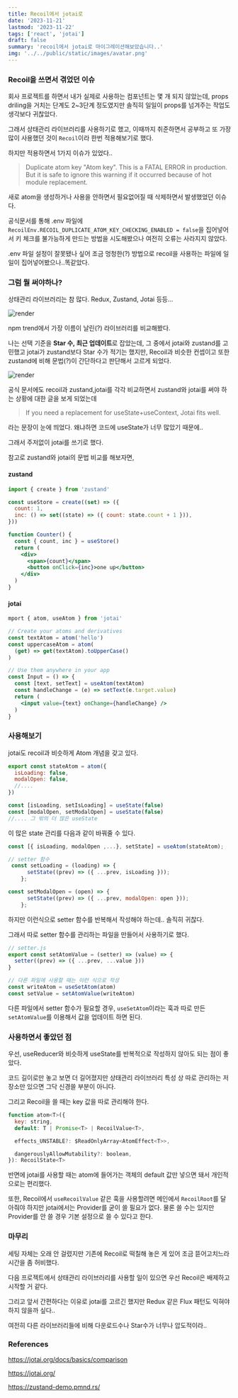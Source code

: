 ```yaml
---
title: Recoil에서 jotai로
date: '2023-11-21'
lastmod: '2023-11-22'
tags: ['react', 'jotai']
draft: false
summary: 'recoil에서 jotai로 마이그레이션해보았습니다..'
img: '../../public/static/images/avatar.png'
---
```


### Recoil을 쓰면서 겪었던 이슈

회사 프로젝트를 하면서 내가 실제로 사용하는 컴포넌트는 몇 개 되지 않았는데, props driling을 거치는 단계도 2~3단계 정도였지만 솔직히 일일이 props를 넘겨주는 작업도 생각보다 귀찮았다.

그래서 상태관리 라이브러리를 사용하기로 했고, 이때까지 취준하면서 공부하고 또 가장 많이 사용했던 것이 `Recoil`이라 한번 적용해보기로 했다.

하지만 적용하면서 1가지 이슈가 있었다..

> Duplicate atom key "Atom key". This is a FATAL ERROR in
> production. But it is safe to ignore this warning if it occurred because of hot module replacement.

새로 atom을 생성하거나 사용을 안하면서 필요없어질 때 삭제하면서 발생했었던 이슈다.

공식문서를 통해 .env 파일에 `RecoilEnv.RECOIL_DUPLICATE_ATOM_KEY_CHECKING_ENABLED = false`을 집어넣어서 키 체크를 불가능하게 만드는 방법을 시도해봤으나 여전히 오류는 사라지지 않았다.

.env 파일 설정이 잘못됐나 싶어 조금 멍청한(?) 방법으로 recoil을 사용하는 파일에 일일이 집어넣어봤으나..똑같았다.

### 그럼 뭘 써야하나?

상태관리 라이브러리는 참 많다. Redux, Zustand, Jotai 등등...

![render](/static/images/jotai2.png)

npm trend에서 가장 이름이 날린(?) 라이브러리를 비교해봤다.

나는 선택 기준을 **Star 수, 최근 업데이트**로 잡았는데, 그 중에서 jotai와 zustand를 고민했고 jotai가 zustand보다 Star 수가 적기는 했지만, Recoil과 비슷한 컨셉이고 또한 zustand에 비해 문법(?)이 간단하다고 판단해서 고르게 되었다.

![render](/static/images/jotai.png)

공식 문서에도 recoil과 zustand,jotai를 각각 비교하면서 zustand와 jotai를 써야 하는 상황에 대한 글을 보게 되었는데

> If you need a replacement for useState+useContext, Jotai fits well.

라는 문장이 눈에 띄었다. 왜냐하면 코드에 useState가 너무 많았기 때문에..

그래서 주저없이 jotai를 쓰기로 했다.

참고로 zustand와 jotai의 문법 비교를 해보자면,

#### zustand

```jsx
import { create } from 'zustand'

const useStore = create((set) => ({
  count: 1,
  inc: () => set((state) => ({ count: state.count + 1 })),
}))

function Counter() {
  const { count, inc } = useStore()
  return (
    <div>
      <span>{count}</span>
      <button onClick={inc}>one up</button>
    </div>
  )
}
```

#### jotai

```jsx
mport { atom, useAtom } from 'jotai'

// Create your atoms and derivatives
const textAtom = atom('hello')
const uppercaseAtom = atom(
  (get) => get(textAtom).toUpperCase()
)

// Use them anywhere in your app
const Input = () => {
  const [text, setText] = useAtom(textAtom)
  const handleChange = (e) => setText(e.target.value)
  return (
    <input value={text} onChange={handleChange} />
  )
}
```

### 사용해보기

jotai도 recoil과 비슷하게 Atom 개념을 갖고 있다.

```js
export const stateAtom = atom({
  isLoading: false,
  modalOpen: false,
  //....
})
```

```js
const [isLoading, setIsLoading] = useState(false)
const [modalOpen, setModalOpen] = useState(false)
//.... 그 밖의 더 많은 useState
```

이 많은 state 관리를 다음과 같이 바꿔줄 수 있다.

```js
const [{ isLoading, modalOpen ,...}, setState] = useAtom(stateAtom);

// setter 함수
 const setLoading = (loading) => {
      setState((prev) => ({ ...prev, isLoading }));
    };

const setModalOpen = (open) => {
      setState((prev) => ({ ...prev, modalOpen: open }));
    };
```

하지만 이런식으로 setter 함수를 반복해서 작성해야 하는데.. 솔직히 귀찮다.

그래서 따로 setter 함수를 관리하는 파일을 만들어서 사용하기로 했다.

```js
// setter.js
export const setAtomValue = (setter) => (value) => {
  setter((prev) => ({ ...prev, ...value }))
}

// 다른 파일에 사용할 때는 이런 식으로 작성
const writeAtom = useSetAtom(atom)
const setValue = setAtomValue(writeAtom)
```

다른 파일에서 setter 함수가 필요할 경우, `useSetAtom`이라는 훅과 따로 만든 `setAtomValue`를 이용해서 값을 업데이트 하면 된다.

### 사용하면서 좋았던 점

우선, useReducer와 비슷하게 useState를 반복적으로 작성하지 않아도 되는 점이 좋았다.

코드 길이로만 놓고 보면 더 길어졌지만 상태관리 라이브러리 특성 상 따로 관리하는 저장소만 있으면 그닥 신경쓸 부분이 아니다.

그리고 Recoil을 쓸 때는 key 값을 따로 관리해야 한다.

```jsx
function atom<T>({
  key: string,
  default: T | Promise<T> | RecoilValue<T>,

  effects_UNSTABLE?: $ReadOnlyArray<AtomEffect<T>>,

  dangerouslyAllowMutability?: boolean,
}): RecoilState<T>

```

반면에 jotai를 사용할 때는 atom에 들어가는 객체의 default 값만 넣으면 돼서 개인적으로는 편리했다.

또한, Recoil에서 `useRecoilValue` 같은 훅을 사용할려면 메인에서 `RecoilRoot`를 달아줘야 하지만 jotai에서는 Provider를 굳이 쓸 필요가 없다. 물론 쓸 수는 있지만 Provider를 안 쓸 경우 기본 설정으로 쓸 수 있다고 한다.

### 마무리

세팅 자체는 오래 안 걸렸지만 기존에 Recoil로 떡칠해 놓은 게 있어 조금 뜯어고치느라 시간을 좀 허비했다.

다음 프로젝트에서 상태관리 라이브러리를 사용할 일이 있으면 우선 Recoil은 배제하고 시작할 거 같다.

그리고 앞서 간편하다는 이유로 jotai를 고르긴 했지만 Redux 같은 Flux 패턴도 익혀야 하지 않을까 싶다..

여전히 다른 라이브러리들에 비해 다운로드수나 Star수가 너무나 압도적이라..

### References

https://jotai.org/docs/basics/comparison

https://jotai.org/

https://zustand-demo.pmnd.rs/
